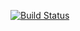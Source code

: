 [![Build Status](https://travis-ci.org/ppworks/ppworks.github.io.svg?branch=esa)](https://travis-ci.org/ppworks/ppworks.github.io)
